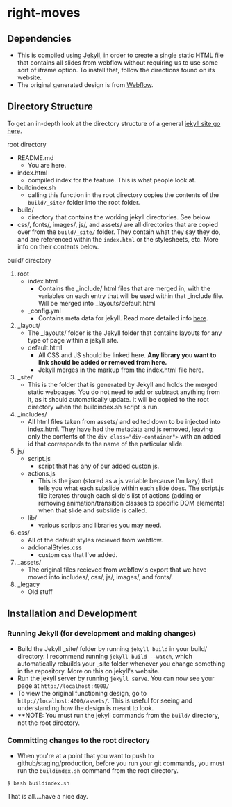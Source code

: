 # right-moves

## Dependencies

- This is compiled using [Jekyll](https://jekyllrb.com/), in order to create a single static HTML file that contains all slides from webflow without requiring us to use some sort of iframe option. To install that, follow the directions found on its website. 
- The original generated design is from [Webflow](https://webflow.com/).
## Directory Structure

To get an in-depth look at the directory structure of a general [jekyll site go here](https://jekyllrb.com/docs/structure/).

root directory

* README.md 
	- You are here.
* index.html
	- compiled index for the feature. This is what people look at. 
* buildindex.sh
	- calling this function in the root directory copies the contents of the `build/_site/` folder into the root folder. 
* build/
	- directory that contains the working jekyll directories. See below
* css/, fonts/, images/, js/, and assets/ are all directories that are copied over from the `build/_site/` folder. They contain what they say they do, and are referenced within the `index.html` or the stylesheets, etc. More info on their contents below. 


build/ directory
1.	root 
	* index.html 
		- Contains the _include/ html files that are merged in, with the variables on each entry that will be used within that _include file. Will be merged into _layouts/default.html	
	* _config.yml
		- Contains meta data for jekyll. Read more detailed info [here](https://jekyllrb.com/docs/configuration/).
2.	_layout/
	* The _layouts/ folder is the Jekyll folder that contains layouts for any type of page within a jekyll site. 
	* default.html		
		- All CSS and JS should be linked here. **Any library you want to link should be added or removed from here.**
		- Jekyll merges in the markup from the index.html file here. 
3.	_site/
	* This is the folder that is generated by Jekyll and holds the merged static webpages. You do not need to add or subtract anything from it, as it should automatically update. It will be copied to the root directory when the buildindex.sh script is run. 
4. _includes/ 
	* All html files taken from assets/ and edited down to be injected into index.html. They have had the metadata and js removed, leaving only the contents of the `div class="div-container">` with an added id that corresponds to the name of the particular slide. 
5. js/
	* script.js
		- script that has any of our added custon js.
	* actions.js
		- This is the json (stored as a js variable because I'm lazy) that tells you what each subslide within each slide does. The script.js file iterates through each slide's list of actions (adding or removing animation/transition classes to specific DOM elements) when that slide and subslide is called. 
	* lib/ 
		- various scripts and libraries you may need. 
6. css/	
	* All of the default styles recieved from webflow.
	* addionalStyles.css
		- custom css that I've added.
7. _assets/
	* The original files recieved from webflow's export that we have moved into includes/, css/, js/, images/, and fonts/.
8. _legacy
	* Old stuff

## Installation and Development

### Running Jekyll (for development and making changes)
- Build the Jekyll _site/ folder by running `jekyll build` in your build/ directory. I recommend running `jekyll build --watch`, which automatically rebuilds your _site folder whenever you change something in the repository. More on this on jekyll's website. 
- Run the jekyll server by running `jekyll serve`. You can now see your page at `http://localhost:4000/`
- To view the original functioning design, go to `http://localhost:4000/assets/`. This is useful for seeing and understanding how the design is meant to look. 
- **NOTE: You must run the jekyll commands from the `build/` directory, not the root directory. 

### Committing changes to the root directory
- When you're at a point that you want to push to github/staging/production, before you run your git commands, you must run the `buildindex.sh` command from the root directory. 

`$ bash buildindex.sh`


That is all....have a nice day. 

